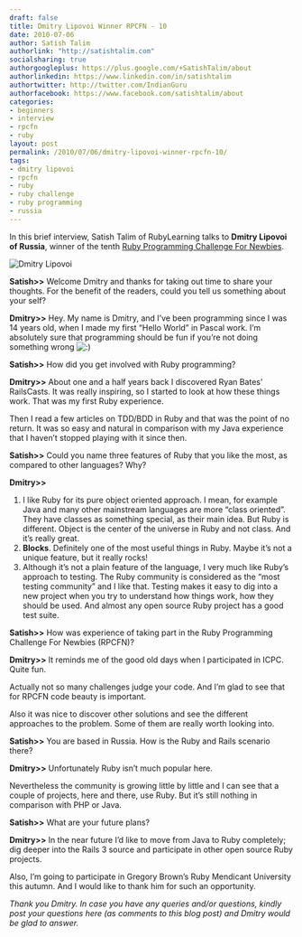 ```yaml
---
draft: false
title: Dmitry Lipovoi Winner RPCFN - 10
date: 2010-07-06
author: Satish Talim
authorlink: "http://satishtalim.com"
socialsharing: true
authorgoogleplus: https://plus.google.com/+SatishTalim/about
authorlinkedin: https://www.linkedin.com/in/satishtalim
authortwitter: http://twitter.com/IndianGuru
authorfacebook: https://www.facebook.com/satishtalim/about
categories:
- beginners
- interview
- rpcfn
- ruby
layout: post
permalink: /2010/07/06/dmitry-lipovoi-winner-rpcfn-10/
tags:
- dmitry lipovoi
- rpcfn
- ruby
- ruby challenge
- ruby programming
- russia
---
```

In this brief interview, Satish Talim of RubyLearning talks to **Dmitry
Lipovoi of Russia**, winner of the tenth [Ruby Programming Challenge For
Newbies](http://rubylearning.com/blog/2010/05/25/rpcfn-business-hours-10/).<!--more-->

![Dmitry
Lipovoi](http://www.rubylearning.com/images/photo-for-rpcfn.jpg "Dmitry Lipovoi")

**Satish\>\>** Welcome Dmitry and thanks for taking out time to share
your thoughts. For the benefit of the readers, could you tell us
something about your self?

**Dmitry\>\>** Hey. My name is Dmitry, and I’ve been programming since I
was 14 years old, when I made my first “Hello World” in Pascal work. I’m
absolutely sure that programming should be fun if you’re not doing
something wrong
![:)](http://rubylearning.com/blog/wp-includes/images/smilies/icon_smile.gif)

**Satish\>\>** How did you get involved with Ruby programming?

**Dmitry\>\>** About one and a half years back I discovered Ryan Bates’
RailsCasts. It was really inspiring, so I started to look at how these
things work. That was my first Ruby experience.

Then I read a few articles on TDD/BDD in Ruby and that was the point of
no return. It was so easy and natural in comparison with my Java
experience that I haven’t stopped playing with it since then.

**Satish\>\>** Could you name three features of Ruby that you like the
most, as compared to other languages? Why?

**Dmitry\>\>**

1.  I like Ruby for its pure object oriented approach. I mean, for
    example Java and many other mainstream languages are more “class
    oriented”. They have classes as something special, as their main
    idea. But Ruby is different. Object is the center of the universe in
    Ruby and not class. And it’s really great.
2.  **Blocks**. Definitely one of the most useful things in Ruby. Maybe
    it’s not a unique feature, but it really rocks!
3.  Although it’s not a plain feature of the language, I very much like
    Ruby’s approach to testing. The Ruby community is considered as the
    “most testing community” and I like that. Testing makes it easy to
    dig into a new project when you try to understand how things work,
    how they should be used. And almost any open source Ruby project has
    a good test suite.

**Satish\>\>** How was experience of taking part in the Ruby Programming
Challenge For Newbies (RPCFN)?

**Dmitry\>\>** It reminds me of the good old days when I participated in
ICPC. Quite fun.

Actually not so many challenges judge your code. And I’m glad to see
that for RPCFN code beauty is important.

Also it was nice to discover other solutions and see the different
approaches to the problem. Some of them are really worth looking into.

**Satish\>\>** You are based in Russia. How is the Ruby and Rails
scenario there?

**Dmitry\>\>** Unfortunately Ruby isn’t much popular here.

Nevertheless the community is growing little by little and I can see
that a couple of projects, here and there, use Ruby. But it’s still
nothing in comparison with PHP or Java.

**Satish\>\>** What are your future plans?

**Dmitry\>\>** In the near future I’d like to move from Java to Ruby
completely; dig deeper into the Rails 3 source and participate in other
open source Ruby projects.

Also, I’m going to participate in Gregory Brown’s Ruby Mendicant
University this autumn. And I would like to thank him for such an
opportunity.

*Thank you Dmitry. In case you have any queries and/or questions, kindly
post your questions here (as comments to this blog post) and Dmitry
would be glad to answer.*

